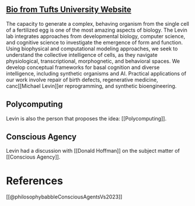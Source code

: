 ## [Bio from Tufts University Website](https://facultyprofiles.tufts.edu/michael-levin-1)
The capacity to generate a complex, behaving organism from the single cell of a fertilized egg is one of the most amazing aspects of biology. The Levin lab integrates approaches from developmental biology, computer science, and cognitive science to investigate the emergence of form and function. Using biophysical and computational modeling approaches, we seek to understand the collective intelligence of cells, as they navigate physiological, transcriptional, morphognetic, and behavioral spaces. We develop conceptual frameworks for basal cognition and diverse intelligence, including synthetic organisms and AI. Practical applications of our work involve repair of birth defects, regenerative medicine, canc[[Michael Levin]]er reprogramming, and synthetic bioengineering.

## Polycomputing
Levin is also the person that proposes the idea: [[Polycomputing]].

## Conscious Agency
Levin had a discussion with [[Donald Hoffman]] on the subject matter of [[Conscious Agency]]. 

# References
[[@philosophybabbleConsciousAgentsVs2023]]

